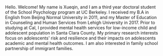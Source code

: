 
Hello. Welcome!
My name is Xueqin, and I am a third year doctoral student of the School Psychology program at UC Berkeley. I received my B.A in English from Beijing Normal University in 2011, and my Master of Education in Counseling and Human Services from Lehigh University in 2017. Prior to studying at Cal, I provided mental health services for low-income child and adolescent population in Santa Clara County. My primary research interests focus on adolescents' risk and resilience and their impacts on adolescents academic and mental health outcomes. I am also interested in family school partnership of immigrant families. 

